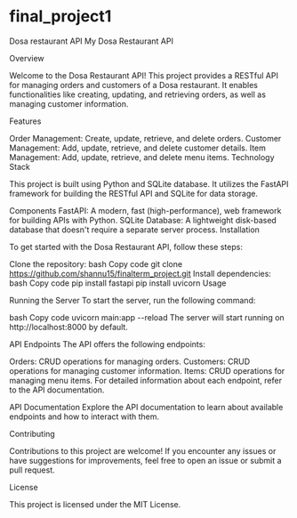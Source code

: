 # final_project1
Dosa restaurant API
My Dosa Restaurant API

Overview

Welcome to the Dosa Restaurant API! This project provides a RESTful API for managing orders and customers of a Dosa restaurant. It enables functionalities like creating, updating, and retrieving orders, as well as managing customer information.

Features

Order Management: Create, update, retrieve, and delete orders.
Customer Management: Add, update, retrieve, and delete customer details.
Item Management: Add, update, retrieve, and delete menu items.
Technology Stack

This project is built using Python and SQLite database. It utilizes the FastAPI framework for building the RESTful API and SQLite for data storage.

Components
FastAPI: A modern, fast (high-performance), web framework for building APIs with Python.
SQLite Database: A lightweight disk-based database that doesn't require a separate server process.
Installation

To get started with the Dosa Restaurant API, follow these steps:

Clone the repository:
bash
Copy code
git clone https://github.com/shannu15/finalterm_project.git
Install dependencies:
bash
Copy code
pip install fastapi
pip install uvicorn
Usage

Running the Server
To start the server, run the following command:

bash
Copy code
uvicorn main:app --reload
The server will start running on http://localhost:8000 by default.

API Endpoints
The API offers the following endpoints:

Orders: CRUD operations for managing orders.
Customers: CRUD operations for managing customer information.
Items: CRUD operations for managing menu items.
For detailed information about each endpoint, refer to the API documentation.

API Documentation
Explore the API documentation to learn about available endpoints and how to interact with them.

Contributing

Contributions to this project are welcome! If you encounter any issues or have suggestions for improvements, feel free to open an issue or submit a pull request.

License

This project is licensed under the MIT License.
